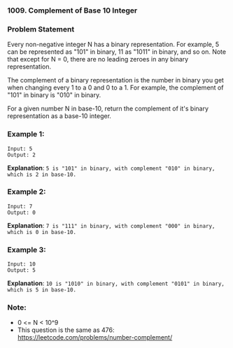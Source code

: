 ### 1009. Complement of Base 10 Integer


### Problem Statement
Every non-negative integer N has a binary representation.  For example, 5 can be represented as "101" in binary, 11 as "1011" in binary, and so on.  Note that except for N = 0, there are no leading zeroes in any binary representation.

The complement of a binary representation is the number in binary you get when changing every 1 to a 0 and 0 to a 1.  For example, the complement of "101" in binary is "010" in binary.

For a given number N in base-10, return the complement of it's binary representation as a base-10 integer.

 

### Example 1:
```
Input: 5
Output: 2
```

**Explanation**: ``` 5 is "101" in binary, with complement "010" in binary, which is 2 in base-10. ```

### Example 2:
```
Input: 7
Output: 0
```

**Explanation**: ``` 7 is "111" in binary, with complement "000" in binary, which is 0 in base-10. ```

### Example 3:
```
Input: 10
Output: 5
```

**Explanation**: ``` 10 is "1010" in binary, with complement "0101" in binary, which is 5 in base-10. ```
 

### Note:

* 0 <= N < 10^9
* This question is the same as 476: https://leetcode.com/problems/number-complement/